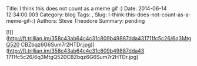 Title: I think this does not count as a meme gif :)
Date: 2014-06-14 12:34:00.003
Category: blog
Tags: , 
Slug: I-think-this-does-not-count-as-a-meme-gif-:)
Authors: Steve Theodore
Summary: pending

[![](http://ft.trillian.im/358c43ab64c4c31c809b49887dda431711fc5c26/6q3MtgQ520
CBZbqz6G6Sum7r2HTDr.jpg)](http://ft.trillian.im/358c43ab64c4c31c809b49887dda43
1711fc5c26/6q3MtgQ520CBZbqz6G6Sum7r2HTDr.jpg)

  


